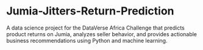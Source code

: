 # Jumia-Jitters-Return-Prediction
A data science project for the DataVerse Africa Challenge that predicts product returns on Jumia, analyzes seller behavior, and provides actionable business recommendations using Python and machine learning.
